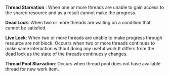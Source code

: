 
**Thread Starvation** : When one or more threads are unable to gain  access to the shared resource and as a result cannot make the progress.

**Dead Lock**:  When two or more threads are waiting on a condition that cannot be satisfied.

**Live Lock**:  When two or more threads are unable to make progress through resource are not block. 
 Occurrs when two or more threads continues to make same interaction without doing any useful work.It differs from the dead lock as the state of the threads continuesly changes.

 **Thread Pool Starvation**: Occurs when thread pool does not have available thread for new work item.
